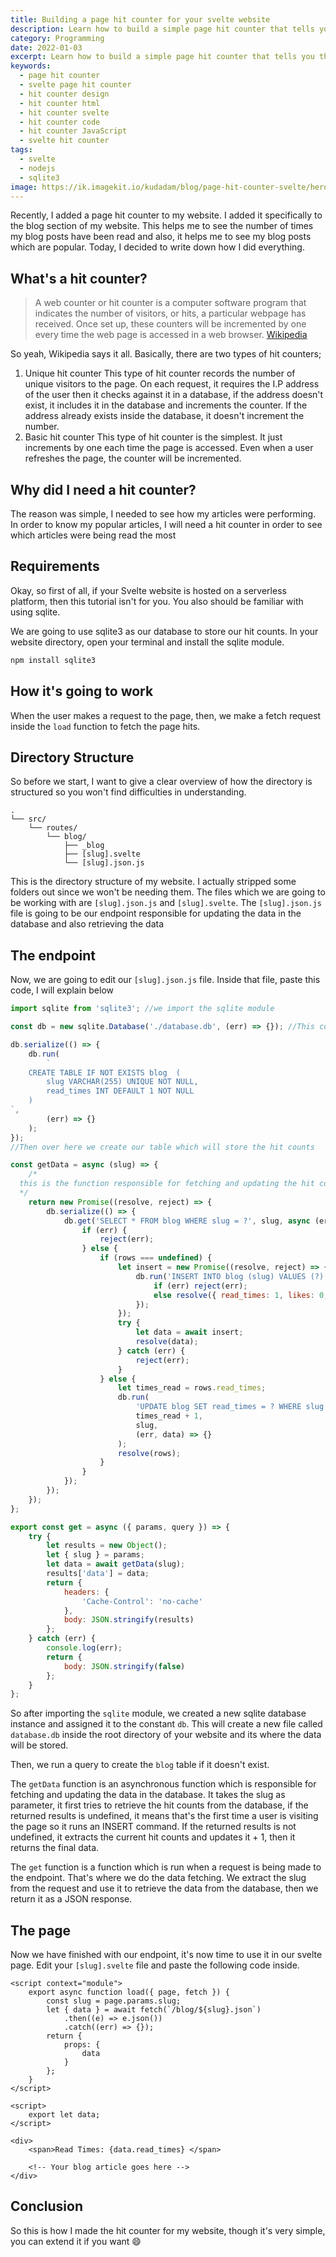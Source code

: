 ```yaml
---
title: Building a page hit counter for your svelte website
description: Learn how to build a simple page hit counter that tells you the number of visitors who have visited your page
category: Programming
date: 2022-01-03
excerpt: Learn how to build a simple page hit counter that tells you the number of visitors who have visited your page
keywords:
  - page hit counter
  - svelte page hit counter
  - hit counter design
  - hit counter html
  - hit counter svelte
  - hit counter code
  - hit counter JavaScript
  - svelte hit counter
tags:
  - svelte
  - nodejs
  - sqlite3
image: https://ik.imagekit.io/kudadam/blog/page-hit-counter-svelte/hero.jpg
---
```


<p class="intro">
 Recently, I added a page hit counter to my website. I added it specifically to the blog section of my website. This helps me to see the number of times my blog posts have been read and also, it helps me to see my blog posts which are popular. Today, I decided to write down how I did everything.
</p>

## What's a hit counter?

> A web counter or hit counter is a computer software program that indicates the number of visitors, or hits, a particular webpage has received. Once set up, these counters will be incremented by one every time the web page is accessed in a web browser. [Wikipedia](https://en.m.wikipedia.org/wiki/Web_counter)

So yeah, Wikipedia says it all.
Basically, there are two types of hit counters;

1. Unique hit counter
   This type of hit counter records the number of unique visitors to the page. On each request, it requires the I.P address of the user then it checks against it in a database, if the address doesn't exist, it includes it in the database and increments the counter. If the address already exists inside the database, it doesn't increment the number.
2. Basic hit counter
   This type of hit counter is the simplest. It just increments by one each time the page is accessed. Even when a user refreshes the page, the counter will be incremented.

## Why did I need a hit counter?

The reason was simple, I needed to see how my articles were performing. In order to know my popular articles, I will need a hit counter in order to see which articles were being read the most

## Requirements

Okay, so first of all, if your Svelte website is hosted on a serverless platform, then this tutorial isn't for you.
You also should be familiar with using sqlite.

We are going to use sqlite3 as our database to store our hit counts.
In your website directory, open your terminal and install the sqlite module.

```bash
npm install sqlite3
```

## How it's going to work

When the user makes a request to the page, then, we make a fetch request inside the `load` function to fetch the page hits.

## Directory Structure

So before we start, I want to give a clear overview of how the directory is structured so you won't find difficulties in understanding.

```
.
└── src/
    └── routes/
        └── blog/
            ├── _blog
            ├── [slug].svelte
            └── [slug].json.js
```

This is the directory structure of my website. I actually stripped some folders out since we won't be needing them. The files which we are going to be working with are `[slug].json.js` and `[slug].svelte`.
The `[slug].json.js` file is going to be our endpoint responsible for updating the data in the database and also retrieving the data

## The endpoint

Now, we are going to edit our `[slug].json.js` file.
Inside that file, paste this code, I will explain below

```javascript
import sqlite from 'sqlite3'; //we import the sqlite module

const db = new sqlite.Database('./database.db', (err) => {}); //This command will create the database for us if it does not exist

db.serialize(() => {
	db.run(
		`
	CREATE TABLE IF NOT EXISTS blog	 (
		slug VARCHAR(255) UNIQUE NOT NULL,
		read_times INT DEFAULT 1 NOT NULL
	)
`,
		(err) => {}
	);
});
//Then over here we create our table which will store the hit counts

const getData = async (slug) => {
	/*
  this is the function responsible for fetching and updating the hit count
  */
	return new Promise((resolve, reject) => {
		db.serialize(() => {
			db.get('SELECT * FROM blog WHERE slug = ?', slug, async (err, rows) => {
				if (err) {
					reject(err);
				} else {
					if (rows === undefined) {
						let insert = new Promise((resolve, reject) => {
							db.run('INSERT INTO blog (slug) VALUES (?)', slug, (err, data) => {
								if (err) reject(err);
								else resolve({ read_times: 1, likes: 0, shares: 0 });
							});
						});
						try {
							let data = await insert;
							resolve(data);
						} catch (err) {
							reject(err);
						}
					} else {
						let times_read = rows.read_times;
						db.run(
							'UPDATE blog SET read_times = ? WHERE slug = ?',
							times_read + 1,
							slug,
							(err, data) => {}
						);
						resolve(rows);
					}
				}
			});
		});
	});
};

export const get = async ({ params, query }) => {
	try {
		let results = new Object();
		let { slug } = params;
		let data = await getData(slug);
		results['data'] = data;
		return {
			headers: {
				'Cache-Control': 'no-cache'
			},
			body: JSON.stringify(results)
		};
	} catch (err) {
		console.log(err);
		return {
			body: JSON.stringify(false)
		};
	}
};
```

So after importing the `sqlite` module, we created a new sqlite database instance and assigned it to the constant `db`. This will create a new file called `database.db` inside the root directory of your website and its where the data will be stored.

Then, we run a query to create the `blog` table if it doesn't exist.

The `getData` function is an asynchronous function which is responsible for fetching and updating the data in the database. It takes the slug as parameter, it first tries to retrieve the hit counts from the database, if the returned results is undefined, it means that's the first time a user is visiting the page so it runs an INSERT command. If the returned results is not undefined, it extracts the current hit counts and updates it + 1, then it returns the final data.

The `get` function is a function which is run when a request is being made to the endpoint. That's where we do the data fetching. We extract the slug from the request and use it to retrieve the data from the database, then we return it as a JSON response.

## The page

Now we have finished with our endpoint, it's now time to use it in our svelte page.
Edit your `[slug].svelte` file and paste the following code inside.

```svelte
<script context="module">
	export async function load({ page, fetch }) {
		const slug = page.params.slug;
		let { data } = await fetch(`/blog/${slug}.json`)
			.then((e) => e.json())
			.catch((err) => {});
		return {
			props: {
				data
			}
		};
	}
</script>

<script>
	export let data;
</script>

<div>
	<span>Read Times: {data.read_times} </span>

	<!-- Your blog article goes here -->
</div>
```

## Conclusion

So this is how I made the hit counter for my website, though it's very simple, you can extend it if you want :smile:
